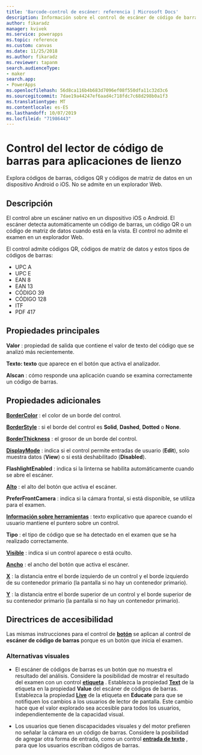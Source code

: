 ```yaml
---
title: 'Barcode-control de escáner: referencia | Microsoft Docs'
description: Información sobre el control de escáner de código de barras, con propiedades y ejemplos
author: fikaradz
manager: kvivek
ms.service: powerapps
ms.topic: reference
ms.custom: canvas
ms.date: 11/25/2018
ms.author: fikaradz
ms.reviewer: tapanm
search.audienceType:
- maker
search.app:
- PowerApps
ms.openlocfilehash: 56d8ca116b4b683d7096ef08f550dfa11c32d3c6
ms.sourcegitcommit: 7dae19a44247ef6aad4c718fdc7c68d298b0a1f3
ms.translationtype: MT
ms.contentlocale: es-ES
ms.lasthandoff: 10/07/2019
ms.locfileid: "71986443"
---
```

# <a name="barcode-scanner-control-for-canvas-apps"></a>Control del lector de código de barras para aplicaciones de lienzo

Explora códigos de barras, códigos QR y códigos de matriz de datos en un dispositivo Android o iOS. No se admite en un explorador Web.

## <a name="description"></a>Descripción

El control abre un escáner nativo en un dispositivo iOS o Android. El escáner detecta automáticamente un código de barras, un código QR o un código de matriz de datos cuando está en la vista. El control no admite el examen en un explorador Web.

El control admite códigos QR, códigos de matriz de datos y estos tipos de códigos de barras:

- UPC A
- UPC E
- EAN 8
- EAN 13
- CÓDIGO 39
- CÓDIGO 128
- ITF
- PDF 417

## <a name="key-properties"></a>Propiedades principales

**Valor** : propiedad de salida que contiene el valor de texto del código que se analizó más recientemente.

**Texto: texto** que aparece en el botón que activa el analizador.

**Alscan** : cómo responde una aplicación cuando se examina correctamente un código de barras.

## <a name="additional-properties"></a>Propiedades adicionales

**[BorderColor](properties-color-border.md)** : el color de un borde del control.

**[BorderStyle](properties-color-border.md)** : si el borde del control es **Solid**, **Dashed**, **Dotted** o **None**.

**[BorderThickness](properties-color-border.md)** : el grosor de un borde del control.

**[DisplayMode](properties-core.md)** : indica si el control permite entradas de usuario (**Edit**), solo muestra datos (**View**) o si está deshabilitado (**Disabled**).

**FlashlightEnabled** : indica si la linterna se habilita automáticamente cuando se abre el escáner.

**[Alto](properties-size-location.md)** : el alto del botón que activa el escáner.

**PreferFrontCamera** : indica si la cámara frontal, si está disponible, se utiliza para el examen.

**[Información sobre herramientas](properties-core.md)** : texto explicativo que aparece cuando el usuario mantiene el puntero sobre un control.

**Tipo** : el tipo de código que se ha detectado en el examen que se ha realizado correctamente.

**[Visible](properties-core.md)** : indica si un control aparece o está oculto.

**[Ancho](properties-size-location.md)** : el ancho del botón que activa el escáner.

**[X](properties-size-location.md)** : la distancia entre el borde izquierdo de un control y el borde izquierdo de su contenedor primario (la pantalla si no hay un contenedor primario).

**[Y](properties-size-location.md)** : la distancia entre el borde superior de un control y el borde superior de su contenedor primario (la pantalla si no hay un contenedor primario).

## <a name="accessibility-guidelines"></a>Directrices de accesibilidad
Las mismas instrucciones para el control de **[botón](control-button.md)** se aplican al control de **escáner de código de barras** porque es un botón que inicia el examen.

### <a name="visual-alternatives"></a>Alternativas visuales
* El escáner de códigos de barras es un botón que no muestra el resultado del análisis. Considere la posibilidad de mostrar el resultado del examen con un control **[etiqueta](control-text-box.md)** . Establezca la propiedad **[Text](properties-core.md)** de la etiqueta en la propiedad **Value** del escáner de códigos de barras. Establezca la propiedad **[Live](properties-accessibility.md)** de la etiqueta en **Educate** para que se notifiquen los cambios a los usuarios de lector de pantalla. Este cambio hace que el valor explorado sea accesible para todos los usuarios, independientemente de la capacidad visual.

* Los usuarios que tienen discapacidades visuales y del motor prefieren no señalar la cámara en un código de barras. Considere la posibilidad de agregar otra forma de entrada, como un control **[entrada de texto](control-text-input.md)** , para que los usuarios escriban códigos de barras.
